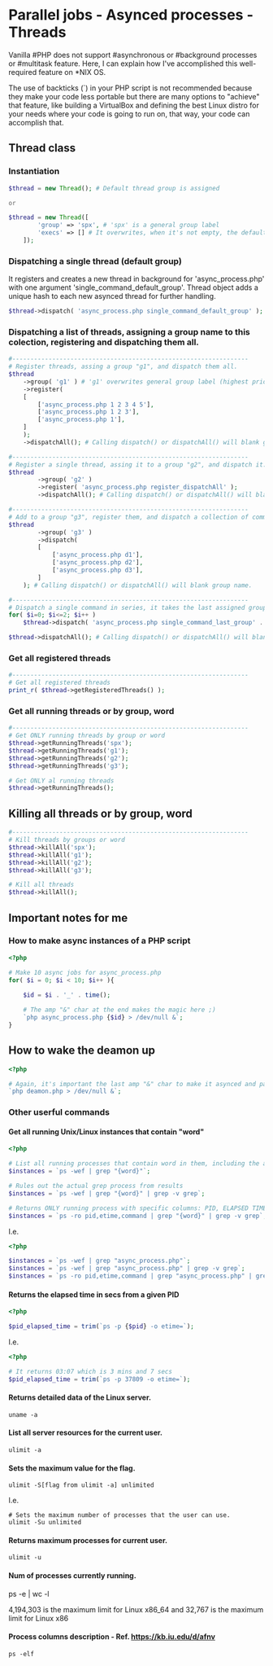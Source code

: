# Parallel jobs - Asynced processes - Threads
Vanilla #PHP does not support #asynchronous or #background processes or #multitask feature. Here, I can explain how I've accomplished this well-required feature on *NIX OS.

The use of backticks (`) in your PHP script is not recommended because they make your code less portable but there are many options to "achieve" that feature, like building a VirtualBox and defining the best Linux distro for your needs where your code is going to run on, that way, your code can accomplish that.

## Thread class

### Instantiation

```php
$thread = new Thread(); # Default thread group is assigned

or 

$thread = new Thread([
        'group' => 'spx', # 'spx' is a general group label
        'execs' => [] # It overwrites, when it's not empty, the default execs. By default, there is just one: php
    ]);
```

### Dispatching a single thread (default group)

It registers and creates a new thread in background for 'async_process.php' with one argument 'single_command_default_group'. Thread object adds a unique hash to each new asynced thread for further handling.

```php
$thread->dispatch( 'async_process.php single_command_default_group' );
```

### Dispatching a list of threads, assigning a group name to this colection, registering and dispatching them all.

```php
#-----------------------------------------------------------------
# Register threads, assing a group "g1", and dispatch them all.
$thread
    ->group( 'g1' ) # 'g1' overwrites general group label (highest priority)
    ->register(
    [
        ['async_process.php 1 2 3 4 5'],
        ['async_process.php 1 2 3'],
        ['async_process.php 1'],
    ]
    );
    ->dispatchAll(); # Calling dispatch() or dispatchAll() will blank group name.
```

```php
#-----------------------------------------------------------------
# Register a single thread, assing it to a group "g2", and dispatch it.
$thread
        ->group( 'g2' )
        ->register( 'async_process.php register_dispatchAll' );
        ->dispatchAll(); # Calling dispatch() or dispatchAll() will blank group name.

```

```php
#-----------------------------------------------------------------
# Add to a group "g3", register them, and dispatch a collection of commands.
$thread
        ->group( 'g3' )
        ->dispatch(
        [
            ['async_process.php d1'],
            ['async_process.php d2'],
            ['async_process.php d3'],
        ]
    ); # Calling dispatch() or dispatchAll() will blank group name.

```

```php
#-----------------------------------------------------------------
# Dispatch a single command in series, it takes the last assigned group, in this case "g3".
for( $i=0; $i<=2; $i++ )
    $thread->dispatch( 'async_process.php single_command_last_group' . $i ); # Calling dispatch() or dispatchAll() will blank group name.

$thread->dispatchAll(); # Calling dispatch() or dispatchAll() will blank group name
```

### Get all registered threads

```php
#-----------------------------------------------------------------
# Get all registered threads
print_r( $thread->getRegisteredThreads() );
```

### Get all running threads or by group, word

```php
#-----------------------------------------------------------------
# Get ONLY running threads by group or word
$thread->getRunningThreads('spx');
$thread->getRunningThreads('g1');
$thread->getRunningThreads('g2');
$thread->getRunningThreads('g3');

# Get ONLY al running threads
$thread->getRunningThreads();
```

## Killing all threads or by group, word

```php
#-----------------------------------------------------------------
# Kill threads by groups or word
$thread->killAll('spx');
$thread->killAll('g1');
$thread->killAll('g2');
$thread->killAll('g3');

# Kill all threads
$thread->killAll();
```


## Important notes for me

### How to make async instances of a PHP script

```php
<?php

# Make 10 async jobs for async_process.php
for( $i = 0; $i < 10; $i++ ){
    
    $id = $i . '_' . time();

    # The amp "&" char at the end makes the magic here ;)
    `php async_process.php {$id} > /dev/null &`; 
}
```

## How to wake the deamon up
```php
<?php

# Again, it's important the last amp "&" char to make it asynced and pass this call to Unix/Linux kernel
`php deamon.php > /dev/null &`;
```

### Other userful commands

####  Get all running Unix/Linux instances that contain "word"
```php
<?php

# List all running processes that contain word in them, including the actual grep process
$instances = `ps -wef | grep "{word}"`;

# Rules out the actual grep process from results
$instances = `ps -wef | grep "{word}" | grep -v grep`; 

# Returns ONLY running process with specific columns: PID, ELAPSED TIME, COMMAND, and rules out grep process
$instances = `ps -ro pid,etime,command | grep "{word}" | grep -v grep`; 
```

I.e.
```php
<?php

$instances = `ps -wef | grep "async_process.php"`;
$instances = `ps -wef | grep "async_process.php" | grep -v grep`;
$instances = `ps -ro pid,etime,command | grep "async_process.php" | grep -v grep`;
```

#### Returns the elapsed time in secs from a given PID
```php
<?php

$pid_elapsed_time = trim(`ps -p {$pid} -o etime=`);
```

I.e.
```php
<?php

# It returns 03:07 which is 3 mins and 7 secs
$pid_elapsed_time = trim(`ps -p 37809 -o etime=`);
```


#### Returns detailed data of the Linux server.
```
uname -a 
```

#### List all server resources for the current user.
```
ulimit -a 
```

#### Sets the maximum value for the flag.
```
ulimit -S[flag from ulimit -a] unlimited 
```
I.e.
```
# Sets the maximum number of processes that the user can use.
ulimit -Su unlimited 
```

#### Returns maximum processes for current user.
```
ulimit -u 
```

#### Num of processes currently running.
ps -e | wc -l 

4,194,303 is the maximum limit for Linux x86_64
and 32,767 is the maximum limit for Linux x86

#### Process columns description - Ref. https://kb.iu.edu/d/afnv
```
ps -elf
```
